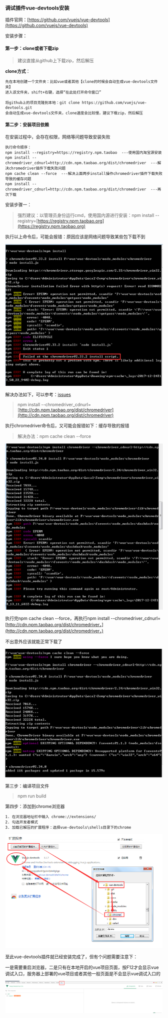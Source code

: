 ### 调试插件vue-devtools安装

插件官网：[https://github.com/vuejs/vue-devtools](https://github.com/vuejs/vue-devtools)

安装步骤：

#### 第一步：clone或者下载zip

> 建议直接从github上下载zip，然后解压

**clone方式**：

```
先在本地创建一个文件夹：比如vue或者其他【clone的时候会自动生成vue-devtools文件夹】
进入该文件夹，shift+右键，选择“在此处打开命令窗口”

将github上的项目克隆到本地：git clone https://github.com/vuejs/vue-devtools.git
会自动生成vue-devtools文件夹，clone速度会比较慢，建议下载zip，然后解压
```

#### 第二步：安装项目依赖

在安装过程中，会存在权限，网络等问题导致安装失败

```
执行命令顺序：
npm install --registry=https://registry.npm.taobao  ---使用国内淘宝源安装
npm install --chromedriver_cdnurl=http://cdn.npm.taobao.org/dist/chromedriver  ---解决chromedriver插件下载失败问题
npm cache clean --force  ---解决上面两步install操作chromedriver插件下载失败导致的缓存问题
npm install --chromedriver_cdnurl=http://cdn.npm.taobao.org/dist/chromedriver  ---再次下载
```

安装步骤一：

> 强烈建议：以管理员身份运行cmd，使用国内源进行安装：npm install --registry=[https://registry.npm.taobao.org](https://registry.npm.taobao.org)

执行以上命令后，可能会报错：原因应该是网络问题导致某些包下载不到

![](/assets/import.png)

解决办法如下，可以参考：[issues](https://github.com/vuejs/vue-router/issues/261#issuecomment-218618180)

> npm install --chromedriver\_cdnurl=[http://cdn.npm.taobao.org/dist/chromedriver](http://cdn.npm.taobao.org/dist/chromedriver)

执行chromedriver命令后，又可能会报错如下：缓存导致的报错

> 解决办法：npm cache clean --force

![](/assets/import1.png)

执行完npm cache clean --force，再执行npm install --chromedriver\_cdnurl=[http://cdn.npm.taobao.org/dist/chromedriver，](http://cdn.npm.taobao.org/dist/chromedriver，)

不出意外应该就能正常下载了

![](/assets/import2.png)

第三步：编译项目文件

> npm run build

第四步：添加到chrome浏览器

```
1. 在浏览器地址栏中输入 chrome://extensions/
2. 勾选开发者模式
3. 加载已解压的扩展程序：选择vue-devtools\shells目录下的chrome
```

![](/assets/import3.png)

至此vue-devtools插件就已经安装完成了，但有个问题需要注意下：

一是需要重启浏览器，二是只有在本地开启的vue项目页面，按F12才会显示vue调试入口，服务器上部署的vue项目或者其他一般页面是不会显示vue调试入口的

![](/assets/import4.png)


